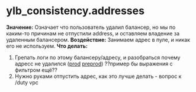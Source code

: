 # ylb_consistency.addresses

**Значение:** Означает что пользователь удалил балансер, но мы по каким-то причинам не отпустили address, и оставляем владение за удаленным балансером.
**Воздействие:** Занимаем адрес в пуле, и никак его не используем.
**Что делать:**
1. Грепать логи по этому балансеру/адресу, и разобраться почему адресс не удалился ([prod](https://yt.yandex-team.ru/hahn/navigation?path=//home/logfeller/logs/yandexcloud-prod-log) [preprod](https://yt.yandex-team.ru/hahn/navigation?path=//home/logfeller/logs/yandexcloud-pre-production-log))  ??пример бы выражения с фильтром ещё??
2. Нужно руками отпустить адрес, как это лучше делать - вопрос к /duty vpc
